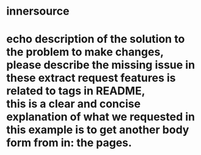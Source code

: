<h1> innersource <h1>
<p> <b>echo <b>description of the solution to the problem to make changes,<br>
please describe the missing issue in these extract request features is related to tags in README,<br>
this is a clear and concise explanation of what we requested in this example is to get another body form from in: the pages.</p>

